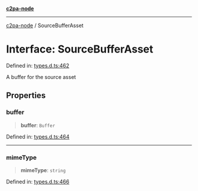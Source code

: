 [**c2pa-node**](../README.md)

***

[c2pa-node](../README.md) / SourceBufferAsset

# Interface: SourceBufferAsset

Defined in: [types.d.ts:462](https://github.com/contentauth/c2pa-node-v2/blob/89b34f9846b48a2d62e217587555c0cf0305136a/js-src/types.d.ts#L462)

A buffer for the source asset

## Properties

### buffer

> **buffer**: `Buffer`

Defined in: [types.d.ts:464](https://github.com/contentauth/c2pa-node-v2/blob/89b34f9846b48a2d62e217587555c0cf0305136a/js-src/types.d.ts#L464)

***

### mimeType

> **mimeType**: `string`

Defined in: [types.d.ts:466](https://github.com/contentauth/c2pa-node-v2/blob/89b34f9846b48a2d62e217587555c0cf0305136a/js-src/types.d.ts#L466)
